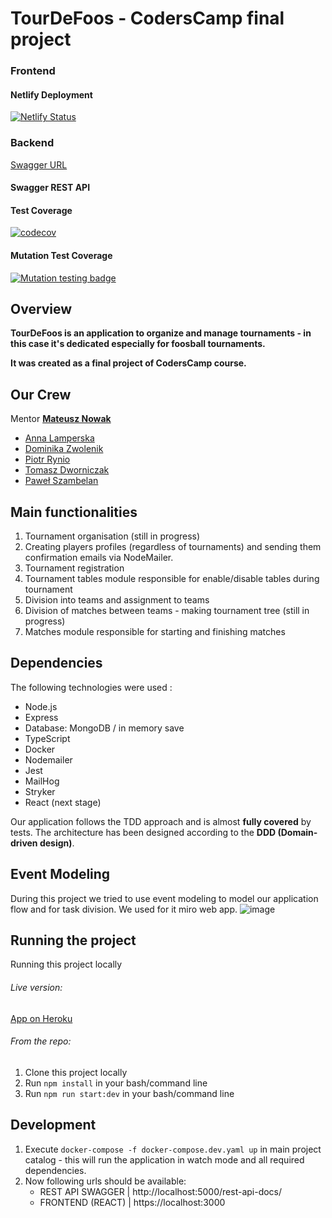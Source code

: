 # TourDeFoos - CodersCamp final project


### Frontend

#### Netlify Deployment

[![Netlify Status](https://api.netlify.com/api/v1/badges/8b1e040a-66a9-4aa9-be7c-0c5e002105df/deploy-status)](https://app.netlify.com/sites/wkps/deploys)


### Backend

[Swagger URL](https://coderscamp2020-tablesoccer.herokuapp.com/rest-api-docs/)

#### Swagger REST API

#### Test Coverage
[![codecov](https://codecov.io/gh/nowakprojects/CodersCamp2020.Project.FullStack-Node-React.TableSoccerTournaments/branch/develop/graph/badge.svg?token=CZ2VUMUK29)](https://codecov.io/gh/nowakprojects/CodersCamp2020.Project.FullStack-Node-React.TableSoccerTournaments)

#### Mutation Test Coverage
[![Mutation testing badge](https://img.shields.io/endpoint?style=flat&url=https%3A%2F%2Fbadge-api.stryker-mutator.io%2Fgithub.com%2Fnowakprojects%2FCodersCamp2020.Project.FullStack-Node-React.TableSoccerTournaments%2Fdevelop)](https://dashboard.stryker-mutator.io/reports/github.com/nowakprojects/CodersCamp2020.Project.FullStack-Node-React.TableSoccerTournaments/develop)

## Overview

**TourDeFoos is an application to organize and manage tournaments - in this case it's dedicated especially for foosball tournaments.**

**It was created as a final project of CodersCamp course.**


## Our Crew

Mentor **[Mateusz Nowak](https://github.com/nowakprojects)**

- [Anna Lamperska](https://github.com/lamparina)
- [Dominika Zwolenik](https://github.com/DomiZet)
- [Piotr Rynio](https://github.com/PiotrWR)
- [Tomasz Dworniczak](https://github.com/tomdworniczak)
- [Paweł Szambelan](https://github.com/Szambelan)


## Main functionalities

1. Tournament organisation (still in progress)
2. Creating players profiles (regardless of tournaments) and sending them confirmation emails via NodeMailer.
3. Tournament registration
4. Tournament tables module responsible for enable/disable tables during tournament
5. Division into teams and assignment to teams
6. Division of matches between teams - making tournament tree (still in progress)
7. Matches module responsible for starting and finishing matches


## Dependencies

The following technologies were used :

- Node.js
- Express
- Database: MongoDB / in memory save
- TypeScript
- Docker
- Nodemailer
- Jest
- MailHog
- Stryker
- React (next stage)

Our application follows the TDD approach and is almost **fully covered** by tests. The architecture has been designed according to the **DDD (Domain-driven design)**.


## Event Modeling

During this project we tried to use event modeling to model our application flow and for task division. We used for it miro web app.
![image](https://user-images.githubusercontent.com/31566345/111337374-537e9680-8676-11eb-861e-b1b358bfc0ab.png)

## Running the project

Running this project locally

###### Live version:

[App on Heroku](https://coderscamp2020-tablesoccer.herokuapp.com/rest-api-docs/)

###### From the repo:

1. Clone this project locally
2. Run `npm install` in your bash/command line
3. Run `npm run start:dev` in your bash/command line

## Development
1. Execute `docker-compose -f docker-compose.dev.yaml up` in main project catalog -  this will run the application in watch mode and all required dependencies.
2. Now following urls should be available:
    - REST API SWAGGER  |   http://localhost:5000/rest-api-docs/
    - FRONTEND (REACT)  |   https://localhost:3000
